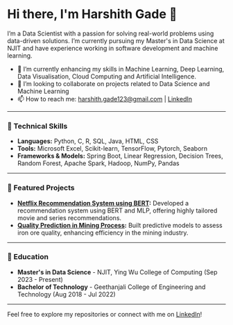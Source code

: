 
# Hi there, I'm Harshith Gade 👋

I’m a Data Scientist with a passion for solving real-world problems using data-driven solutions. I’m currently pursuing my Master's in Data Science at NJIT and have experience working in software development and machine learning.

- 🌱 I’m currently enhancing my skills in Machine Learning, Deep Learning, Data Visualisation, Cloud Computing and Artificial Intelligence.
- 👯 I’m looking to collaborate on projects related to Data Science and Machine Learning
- 📫 How to reach me: [harshith.gade123@gmail.com](mailto:harshith.gade123@gmail.com) | [LinkedIn](https://www.linkedin.com/in/harshith-gade-1297b81aa/)

---

### 🔧 Technical Skills
- **Languages:** Python, C, R, SQL, Java, HTML, CSS
- **Tools:** Microsoft Excel, Scikit-learn, TensorFlow, Pytorch, Seaborn
- **Frameworks & Models:** Spring Boot, Linear Regression, Decision Trees, Random Forest, Apache Spark, Hadoop, NumPy, Pandas

---

### 📂 Featured Projects
- **[Netflix Recommendation System using BERT](https://github.com/HARSHITH21/Netflix-Recommendation-System-using-BERT):** Developed a recommendation system using BERT and MLP, offering highly tailored movie and series recommendations.
- **[Quality Prediction in Mining Process](https://github.com/HARSHITH21/Quality-prediction-in-mining-process):** Built predictive models to assess iron ore quality, enhancing efficiency in the mining industry.


---

### 📜 Education
- **Master's in Data Science** - NJIT, Ying Wu College of Computing (Sep 2023 - Present)
- **Bachelor of Technology** - Geethanjali College of Engineering and Technology (Aug 2018 - Jul 2022)

---

Feel free to explore my repositories or connect with me on [LinkedIn](https://www.linkedin.com/in/harshith-gade-1297b81aa/)!
